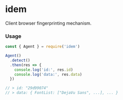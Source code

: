 # idem

Client browser fingerprinting mechanism.

### Usage

```js
const { Agent } = require('idem')

Agent()
  .detect()
  .then(res => {
    console.log('id:', res.id)
    console.log('data:', res.data)
  })

// > id: "29d99074"
// > data: { FontList: ["DejaVu Sans", ...], ... }
```
